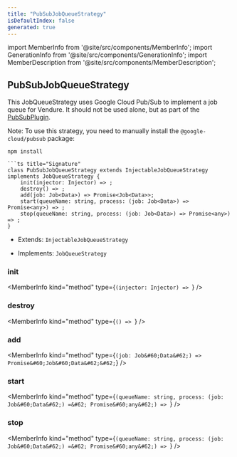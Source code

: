 ```yaml
---
title: "PubSubJobQueueStrategy"
isDefaultIndex: false
generated: true
---
```

<!-- This file was generated from the Vendure source. Do not modify. Instead, re-run the "docs:build" script -->
import MemberInfo from '@site/src/components/MemberInfo';
import GenerationInfo from '@site/src/components/GenerationInfo';
import MemberDescription from '@site/src/components/MemberDescription';


## PubSubJobQueueStrategy

<GenerationInfo sourceFile="packages/job-queue-plugin/src/pub-sub/pub-sub-job-queue-strategy.ts" sourceLine="29" packageName="@vendure/job-queue-plugin" />

This JobQueueStrategy uses Google Cloud Pub/Sub to implement a job queue for Vendure.
It should not be used alone, but as part of the <a href='/reference/core-plugins/job-queue-plugin/pub-sub-plugin#pubsubplugin'>PubSubPlugin</a>.

Note: To use this strategy, you need to manually install the `@google-cloud/pubsub` package:

```shell
npm install

```ts title="Signature"
class PubSubJobQueueStrategy extends InjectableJobQueueStrategy implements JobQueueStrategy {
    init(injector: Injector) => ;
    destroy() => ;
    add(job: Job<Data>) => Promise<Job<Data>>;
    start(queueName: string, process: (job: Job<Data>) => Promise<any>) => ;
    stop(queueName: string, process: (job: Job<Data>) => Promise<any>) => ;
}
```
* Extends: <code>InjectableJobQueueStrategy</code>


* Implements: <code>JobQueueStrategy</code>



<div className="members-wrapper">

### init

<MemberInfo kind="method" type={`(injector: Injector) => `}   />


### destroy

<MemberInfo kind="method" type={`() => `}   />


### add

<MemberInfo kind="method" type={`(job: Job&#60;Data&#62;) => Promise&#60;Job&#60;Data&#62;&#62;`}   />


### start

<MemberInfo kind="method" type={`(queueName: string, process: (job: Job&#60;Data&#62;) =&#62; Promise&#60;any&#62;) => `}   />


### stop

<MemberInfo kind="method" type={`(queueName: string, process: (job: Job&#60;Data&#62;) =&#62; Promise&#60;any&#62;) => `}   />




</div>
